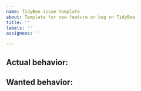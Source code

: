 ```yaml
---
name: TidyBee issue template
about: Template for new feature or bug on TidyBee
title: ''
labels: ''
assignees: ''

---
```


## Actual behavior:

## Wanted behavior:
